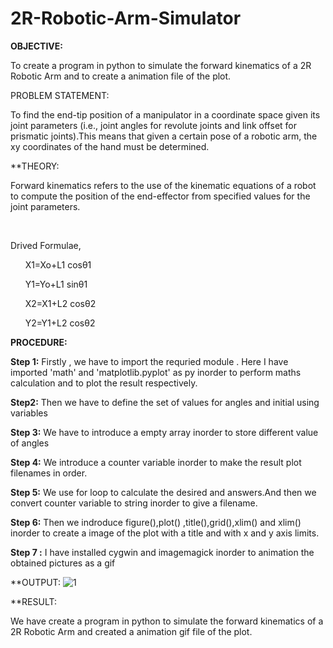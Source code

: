 # 2R-Robotic-Arm-Simulator
**OBJECTIVE:**

To create a program in python to simulate the forward kinematics of a 2R Robotic Arm and to create a animation file of the plot.

PROBLEM STATEMENT:

To find the end-tip position of a manipulator in a coordinate space given its joint parameters (i.e., joint angles for revolute joints and link offset for prismatic joints).This means that given a certain pose of a robotic arm, the xy coordinates of the hand must be determined.

**THEORY:

Forward kinematics refers to the use of the kinematic equations of a robot to compute the position of the end-effector from specified values for the joint parameters.

                                

Drived Formulae,

      X1=Xo+L1 cosθ1

      Y1=Yo+L1 sinθ1

      X2=X1+L2 cosθ2

      Y2=Y1+L2 cosθ2

**PROCEDURE:**

**Step 1:** Firstly , we have to import the requried module . Here I have imported 'math' and 'matplotlib.pyplot' as py inorder to perform maths calculation and to plot the result respectively.

**Step2:** Then we have to define the set of values for angles and initial using variables

**Step 3:** We have to introduce a empty array inorder to store different value of angles

**Step 4:** We introduce a counter variable inorder to make the result plot filenames in order.

**Step 5:** We use for loop to calculate the desired and answers.And then we convert counter variable to string inorder to give a filename.

**Step 6:** Then we indroduce figure(),plot() ,title(),grid(),xlim() and xlim() inorder to create a image of the plot with a title and with x and y axis limits.

**Step 7 :** I have installed cygwin and imagemagick inorder to animation the obtained pictures as a gif


**OUTPUT:
![1](https://user-images.githubusercontent.com/104487026/179734790-170b4e39-4a72-457a-bbdf-bcfd87913844.gif)

**RESULT:

We have create a program in python to simulate the forward kinematics of a 2R Robotic Arm and created a animation gif file of the plot.
